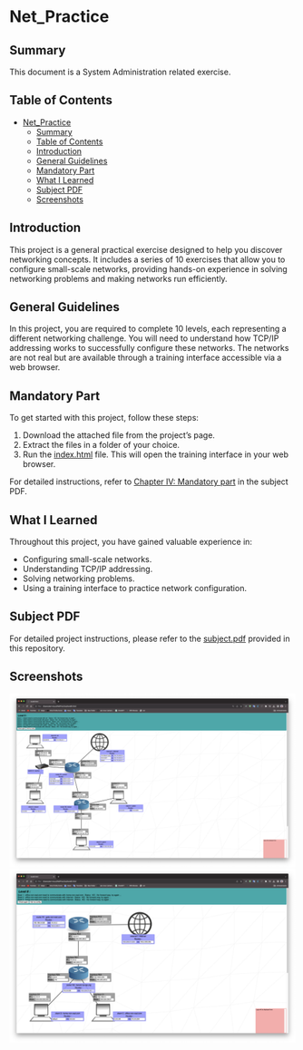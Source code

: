 # Net_Practice

## Summary
This document is a System Administration related exercise.

## Table of Contents
- [Net\_Practice](#net_practice)
	- [Summary](#summary)
	- [Table of Contents](#table-of-contents)
	- [Introduction](#introduction)
	- [General Guidelines](#general-guidelines)
	- [Mandatory Part](#mandatory-part)
	- [What I Learned](#what-i-learned)
	- [Subject PDF](#subject-pdf)
	- [Screenshots](#screenshots)

## Introduction
This project is a general practical exercise designed to help you discover networking concepts. It includes a series of 10 exercises that allow you to configure small-scale networks, providing hands-on experience in solving networking problems and making networks run efficiently.

## General Guidelines
In this project, you are required to complete 10 levels, each representing a different networking challenge. You will need to understand how TCP/IP addressing works to successfully configure these networks. The networks are not real but are available through a training interface accessible via a web browser.

## Mandatory Part
To get started with this project, follow these steps:

1. Download the attached file from the project’s page.
2. Extract the files in a folder of your choice.
3. Run the [index.html](https://ael-mouz.github.io/NetPractice/) file. This will open the training interface in your web browser.

For detailed instructions, refer to [Chapter IV: Mandatory part](#mandatory-part) in the subject PDF.


## What I Learned
Throughout this project, you have gained valuable experience in:

- Configuring small-scale networks.
- Understanding TCP/IP addressing.
- Solving networking problems.
- Using a training interface to practice network configuration.

## Subject PDF
For detailed project instructions, please refer to the [subject.pdf](en.subject.pdf) provided in this repository.

## Screenshots
![Screenshot 1](screenshots/ScreenShot1.png)
![Screenshot 2](screenshots/ScreenShot2.png)